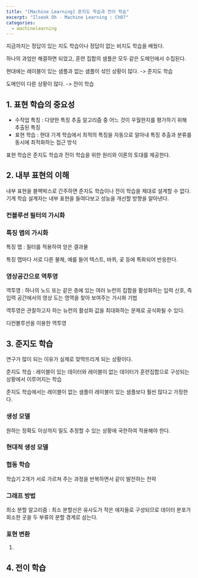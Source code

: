 ```yaml
---
title: "[Machine Learning] 준지도 학습과 전이 학습"
excerpt: "Ilseok Oh - Machine Learning : Ch07"
categories:
  - machinelearning
---
```

지금까지는 정답이 있는 지도 학습이나 정답이 없는 비지도 학습을 배웠다.

하나의 과업만 해결하면 되었고, 훈련 집합의 샘플은 모두 같은 도메인에서 수집된다.

현대에는 레이블이 있는 샘플과 없는 샘플이 섞인 상황이 많다. -> 준지도 학습

도메인이 다른 상황이 많다. -> 전이 학습

## 1. 표현 학습의 중요성

- 수작업 특징 : 다양한 특징 추출 알고리즘 중 어느 것이 우월한지를 평가하기 위해 추출된 특징
- 표현 학습 : 현대 기계 학습에서 최적의 특징을 자동으로 알아내 특징 추출과 분류를 동시에 최적화하는 접근 방식

표현 학습은 준지도 학습과 전이 학습을 위한 원리와 이론의 토대를 제공한다.

## 2. 내부 표현의 이해

내부 표현을 블랙박스로 간주하면 준지도 학습이나 전이 학습을 제대로 설계할 수 없다. 기계 학습 설계자는 내부 표현을 들여다보고 성능을 개선할 방향을 알아낸다.

### 컨볼루션 필터의 가시화

### 특징 맵의 가시화

특징 맵 : 필터를 적용하여 얻은 결과물

특징 맵마다 서로 다른 물체, 예를 들어 텍스트, 바퀴, 곷 등에 특화되어 반응한다.

### 영상공간으로 역투영

역투영 : 하나의 노드 또는 같은 층에 있는 여러 뉴런의 집합을 활성화하는 입력 신호, 즉 입력 공간에서의 영상 도는 영역을 찾아 보여주는 가시화 기법

역투영은 관찰하고자 하는 뉴런의 활성화 값을 최대화하는 문제로 공식화될 수 있다.

디컨볼루션을 이용한 역투영

## 3. 준지도 학습

연구가 많이 되는 이유가 실제로 맞딱뜨리게 되는 상황이다.

준지도 학습 : 레이블이 있는 데이터와 레이블이 없는 데이터가 훈련집합으로 구성되는 상황에서 이루어지는 학습

준지도 학습에서는 레이블이 없는 샘플이 레이블이 있는 샘플보다 훨씬 많다고 가정한다.

### 생성 모델

원하는 정확도 이상까지 밀도 추정할 수 있는 상황에 국한하여 적용해야 한다.

### 현대적 생성 모델

### 협동 학습

학습기 2개가 서로 가르쳐 주는 과정을 반복하면서 같이 발전하는 전략

### 그래프 방법

최소 분할 알고리즘 : 최소 분할선은 유사도가 작은 에지들로 구성되므로 데이터 분포가 회소한 곳을 두 부류의 분할 경계로 삼는다.

### 표현 변환

1. 

## 4. 전이 학습
